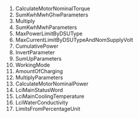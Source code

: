 1. CalculateMotorNominalTorque
2. SumKwhMwhGhwParameters
3. Multiply
4. SumKwhMwhParameters
5. MaxPowerLimitByDSUType
6. MaxCurrentLimitByDSUTypeAndNomSupplyVolt
7. CumulativePower
8. InvertParameter
9. SumUpParameters
10. WorkingMode
11. AmountOfCharging
12. MultiplyParameters
13. CalculateMotorNominalPower
14. LciMainStatusWord
15. LciMainCoolingTemperature
16. LciWaterConductivity
17. LimitsFromPercentageUnit